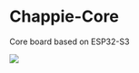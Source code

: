 # Chappie-Core
Core board based on ESP32-S3

![](https://github.com/Forairaaaaa/Chappie-Core/blob/main/4.Pics/keyshot.18.png?raw=true)

